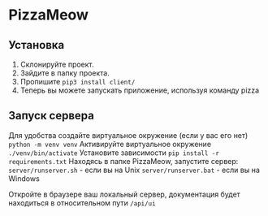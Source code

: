 # PizzaMeow

## Установка
1. Склонируйте проект.
2. Зайдите в папку проекта.
3. Пропишите `pip3 install client/`
4. Теперь вы можете запускать приложение, используя команду pizza

## Запуск сервера
Для удобства создайте виртуальное окружение (если у вас его нет) `python -m venv venv`
Активируйте виртуальное окружение `./venv/bin/activate`
Установите зависимости `pip install -r requirements.txt`
Находясь в папке PizzaMeow, запустите сервер:
    `server/runserver.sh` - если вы на Unix
    `server/runserver.bat` - если вы на Windows

Откройте в браузере ваш локальный сервер, документация будет находиться в относительном пути `/api/ui`
